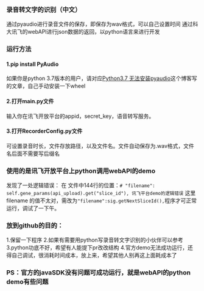 ### 录音转文字的识别（中文）
通过pyaudio进行录音文件的保存，即保存为wav格式，可以自己设置时间
通过科大讯飞的webAPI进行json数据的返回，以python语言来进行开发
### 运行方法
#### 1.pip install PyAudio
如果你是python 3.7版本的用户，请对应[Python3.7 无法安装pyaudio](https://blog.csdn.net/weixin_43038622/article/details/84304620)这个博客写的文章，自己手动安装一下wheel
#### 2.打开main.py文件
输入你在讯飞开放平台的appid，secret_key，语音转写服务。
#### 3.打开RecorderConfig.py文件
可设置录音时长，文件存放路径，以及文件名。文件自动保存为.wav格式，文件名后面不需要写后缀名
### 使用的是讯飞开放平台上python调用webAPI的demo
发现了一处逻辑错误：
在 文件中144行的位置：`# "filename": self.gene_params(api_upload).get("slice_id"), 讯飞平台demo的逻辑错误`   这里filename 的值不太对，需改为`"filename":sig.getNextSliceId(),`程序才可正常运行，调试了一下午。
### 放到github的目的：
1.保留一下程序
2.如果有需要用python写录音转文字识别的小伙伴可以参考
3.python功底不好，希望有人能提下pr改改结构
4.官方demo无法成功运行，还得自己调试，很消耗时间成本，放上来，希望其他人别再这上面耗成本了
### PS：官方的javaSDK没有问题可成功运行，就是webAPI的python demo有些问题